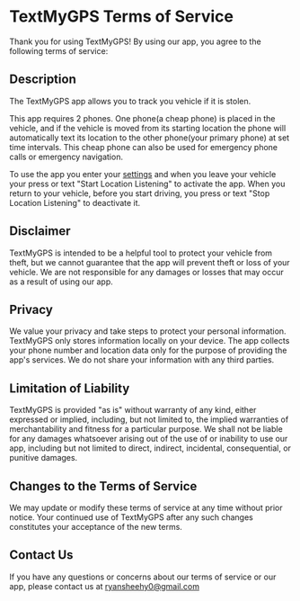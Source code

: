 # TextMyGPS Terms of Service

Thank you for using TextMyGPS! By using our app, you agree to the following terms of service:

## Description

The TextMyGPS app allows you to track you vehicle if it is stolen.

This app requires 2 phones. One phone(a cheap phone) is placed in the vehicle, and if the vehicle is moved from its starting location the phone will automatically text its location to the other phone(your primary phone) at set time intervals. This cheap phone can also be used for emergency phone calls or emergency navigation.

To use the app you enter your [settings](#settings) and when you leave your vehicle your press or text "Start Location Listening" to activate the app. When you return to your vehicle, before you start driving, you press or text "Stop Location Listening" to deactivate it.

## Disclaimer

TextMyGPS is intended to be a helpful tool to protect your vehicle from theft, but we cannot guarantee that the app will prevent theft or loss of your vehicle. We are not responsible for any damages or losses that may occur as a result of using our app.

## Privacy

We value your privacy and take steps to protect your personal information. TextMyGPS only stores information locally on your device. The app collects your phone number and location data only for the purpose of providing the app's services. We do not share your information with any third parties.

## Limitation of Liability

TextMyGPS is provided "as is" without warranty of any kind, either expressed or implied, including, but not limited to, the implied warranties of merchantability and fitness for a particular purpose. We shall not be liable for any damages whatsoever arising out of the use of or inability to use our app, including but not limited to direct, indirect, incidental, consequential, or punitive damages.

## Changes to the Terms of Service

We may update or modify these terms of service at any time without prior notice. Your continued use of TextMyGPS after any such changes constitutes your acceptance of the new terms.

## Contact Us

If you have any questions or concerns about our terms of service or our app, please contact us at ryansheehy0@gmail.com
